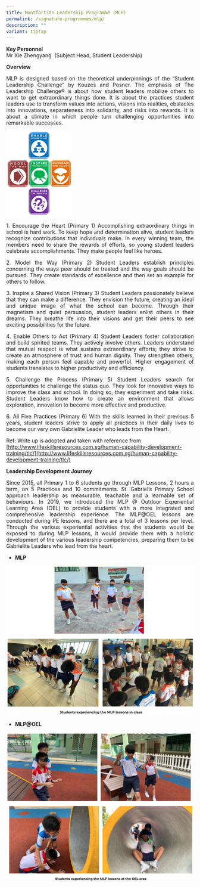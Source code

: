 ```yaml
---
title: Montfortian Leadership Programme (MLP)
permalink: /signature-programmes/mlp/
description: ""
variant: tiptap
---
```

**Key Personnel**   
Mr Xie Zhengyang&nbsp; (Subject Head, Student Leadership)  

**Overview**
<p align="justify">
MLP is designed based on the theoretical underpinnings of the “Student Leadership Challenge” by Kouzes and Posner. The emphasis of The Leadership Challenge® is about how student leaders mobilize others to want to get extraordinary things done. It is about the practices student leaders use to transform values into actions, visions into realities, obstacles into innovations, separateness into solidarity, and risks into rewards. It is about a climate in which people turn challenging opportunities into remarkable successes. </p>

<img src="/images/TLC%20Framework.png" style="width:35%">

<p align="justify">
1. Encourage the Heart (Primary 1)  
Accomplishing extraordinary things in school is hard work. To keep hope and determination alive, student leaders recognize contributions that individuals make. In every winning team, the members need to share the rewards of efforts, so young student leaders celebrate accomplishments. They make people feel like heroes.  </p>
 <p align="justify">
2. Model the Way (Primary 2)  
Student Leaders establish principles concerning the ways peer should be treated and the way goals should be pursued. They create standards of excellence and then set an example for others to follow.  </p>
  <p align="justify">
3. Inspire a Shared Vision (Primary 3)  
Student Leaders passionately believe that they can make a difference. They envision the future, creating an ideal and unique image of what the school can become. Through their magnetism and quiet persuasion, student leaders enlist others in their dreams. They breathe life into their visions and get their peers to see exciting possibilities for the future. </p>
<p align="justify">
4. Enable Others to Act (Primary 4)    
Student Leaders foster collaboration and build spirited teams. They actively involve others. Leaders understand that mutual respect is what sustains extraordinary efforts; they strive to create an atmosphere of trust and human dignity. They strengthen others, making each person feel capable and powerful. Higher engagement of students translates to higher productivity and efficiency.  </p>

  
<p align="justify">
5. Challenge the Process (Primary 5)   
Student Leaders search for opportunities to challenge the status quo. They look for innovative ways to improve the class and school. In doing so, they experiment and take risks. Student Leaders know how to create an environment that allows exploration, innovation to become more effective and productive.  </p>

  
<p align="justify">
6. All Five Practices (Primary 6)     
With the skills learned in their previous 5 years, student leaders strive to apply all practices in their daily lives to become our very own Gabrielite Leader who leads from the Heart.  </p>

  

Ref: Write up is adopted and taken with reference from    
[http://www.lifeskillsresources.com.sg/human-capability-development-training/tlc/](http://www.lifeskillsresources.com.sg/human-capability-development-training/tlc/)


**Leadership Development Journey**
<p align="justify">
Since 2015, all Primary 1 to 6 students go through MLP Lessons, 2 hours a term, on 5 Practices and 10 commitments. St. Gabriel’s Primary School approach leadership as measurable, teachable and a learnable set of behaviours. In 2019, we introduced the MLP @ Outdoor Experiential Learning Area (OEL) to provide students with a more integrated and comprehensive leadership experience. The MLP@OEL lessons are conducted during PE lessons, and there are a total of 3 lessons per level. Through the various experiential activities that the students would be exposed to during MLP lessons, it would provide them with a holistic development of the various leadership competencies, preparing them to be Gabrielite Leaders who lead from the heart.&nbsp; &nbsp;</p>

  

* **MLP**

![](/images/mlp1.png)

* **MLP@OEL**

![](/images/mlp2.png)